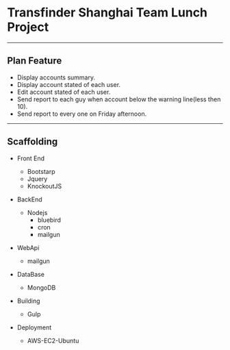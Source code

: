 # Transfinder Shanghai Team Lunch Project

----

## Plan Feature
- Display accounts summary.
- Display account stated of each user.
- Edit account stated of each user.
- Send report to each guy when account below the warning line(less then 10).
- Send report to every one on Friday afternoon.

----

## Scaffolding

- Front End
    - Bootstarp
    - Jquery
    - KnockoutJS
    
- BackEnd
    - Nodejs
        - bluebird
        - cron
        - mailgun

- WebApi
    - mailgun

- DataBase
    - MongoDB

- Building
    - Gulp

- Deployment
    - AWS-EC2-Ubuntu
